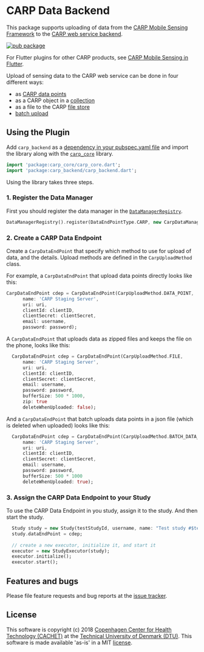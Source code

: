 # CARP Data Backend

This package supports uploading of data from the [CARP Mobile Sensing Framework](https://github.com/cph-cachet/carp.sensing) 
to the [CARP web service backend](https://github.com/cph-cachet/carp.webservices).

[![pub package](https://img.shields.io/pub/v/carp_backend.svg)](https://pub.dartlang.org/packages/carp_backend)

For Flutter plugins for other CARP products, see [CARP Mobile Sensing in Flutter](https://github.com/cph-cachet/carp.sensing-flutter/blob/master/README.md).


Upload of sensing data to the CARP web service can be done in four different ways:

* as [CARP data points](http://staging.carp.cachet.dk:8080/swagger-ui.html#/data-point-controller)
* as a CARP object in a [collection](http://staging.carp.cachet.dk:8080/swagger-ui.html#/collection-controller)
* as a file to the CARP [file store](http://staging.carp.cachet.dk:8080/swagger-ui.html#/file-controller)
* [batch upload](http://staging.carp.cachet.dk:8080/swagger-ui.html#/data-point-controller)
## Using the Plugin

Add `carp_backend` as a [dependency in your pubspec.yaml file](https://flutter.io/platform-plugins/) 
and import the library along with the [`carp_core`](https://pub.dartlang.org/packages/carp_core) library.

```dart
import 'package:carp_core/carp_core.dart';
import 'package:carp_backend/carp_backend.dart';
```

Using the library takes three steps.

### 1. Register the Data Manager

First you should register the data manager in the [`DataManagerRegistry`](https://pub.dartlang.org/documentation/carp_core/latest/carp_core/DataManagerRegistry-class.html).

````dart
DataManagerRegistry().register(DataEndPointType.CARP, new CarpDataManager());
````

### 2. Create a CARP Data Endpoint 

Create a `CarpDataEndPoint` that specify which method to use for upload of data, and the details. 
Upload methods are defined in the `CarpUploadMethod` class.

For example, a `CarpDataEndPoint` that upload data points directly looks like this:

`````dart
CarpDataEndPoint cdep = CarpDataEndPoint(CarpUploadMethod.DATA_POINT,
      name: 'CARP Staging Server',
      uri: uri,
      clientId: clientID,
      clientSecret: clientSecret,
      email: username,
      password: password);
`````

A `CarpDataEndPoint` that uploads data as zipped files and keeps the file on the phone, looks like this:

`````dart
  CarpDataEndPoint cdep = CarpDataEndPoint(CarpUploadMethod.FILE,
      name: 'CARP Staging Server',
      uri: uri,
      clientId: clientID,
      clientSecret: clientSecret,
      email: username,
      password: password,
      bufferSize: 500 * 1000,
      zip: true
      deleteWhenUploaded: false);
`````

And a `CarpDataEndPoint` that batch uploads data points in a json file (which is deleted when uploaded) looks like this:


`````dart
  CarpDataEndPoint cdep = CarpDataEndPoint(CarpUploadMethod.BATCH_DATA_POINT,
      name: 'CARP Staging Server',
      uri: uri,
      clientId: clientID,
      clientSecret: clientSecret,
      email: username,
      password: password,
      bufferSize: 500 * 1000
      deleteWhenUploaded: true);

`````

### 3. Assign the CARP Data Endpoint to your Study

To use the CARP Data Endpoint in you study, assign it to the study. And then start the study.

`````dart
  Study study = new Study(testStudyId, username, name: "Test study #$testStudyId");
  study.dataEndPoint = cdep;
  
  // create a new executor, initialize it, and start it
  executor = new StudyExecutor(study);
  executor.initialize();
  executor.start();
`````
 
## Features and bugs

Please file feature requests and bug reports at the [issue tracker][tracker].

[tracker]: https://github.com/cph-cachet/carp.sensing/issues

## License

This software is copyright (c) 2018 [Copenhagen Center for Health Technology (CACHET)](http://www.cachet.dk/) at the [Technical University of Denmark (DTU)](http://www.dtu.dk).
This software is made available 'as-is' in a MIT [license](/LICENSE).

